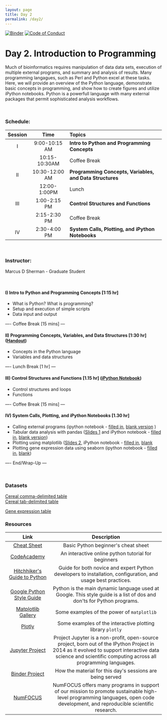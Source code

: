 ```yaml
---
layout: page
title: Day 2
permalink: /day2/
---
```


[![Binder](https://mybinder.org/badge.svg)](https://mybinder.org/v2/gh/betteridiot/biocomp_bootcamp/master?urlpath=lab&filepath=index.ipynb)
[![Code of Conduct](https://img.shields.io/badge/%E2%9D%A4-code%20of%20conduct-blue.svg?style=flat)](https://github.com/betteridiot/biocomp_bootcamp/blob/master/CODE_OF_CONDUCT.md)




# Day 2. Introduction to Programming

Much of bioinformatics requires manipulation of data data sets, execution of multiple external programs, and summary and analysis of results.  Many programming langagues, such as Perl and Python excel at these tasks.  Here, we will provide an overview of the Python language, demonstrate basic concepts in programming, and show how to create figures and utilize iPython notebooks.  Python is a powerfull language with many external packages that permit sophisticated analysis workflows.

<br/>

### Schedule:

| Session | Time           | Topics                   | 
| :-----: |:--------------:| :----------------------- | 
| I       | 9:00-10:15 AM  | **Intro to Python and Programming Concepts** | 
|         | 10:15-10:30AM  | Coffee Break             | 
| II      | 10:30-12:00 AM | **Programming Concepts, Variables, and Data Structures**       | 
|         | 12:00-1:00PM   | Lunch                    | 
| III     | 1:00-2:15 PM   | **Control Structures and Functions**    | 
|         | 2:15-2:30 PM   | Coffee Break             | 
| IV      | 2:30-4:00 PM   | **System Calls, Plotting, and iPython Notebooks**   | 

<br/>

### Instructor:
Marcus D Sherman - Graduate Student

<br/>

#### I)   Intro to Python and Programming Concepts [1:15 hr]
- What is Python?  What is programming?
- Setup and execution of simple scripts
- Data input and output

—- Coffee Break [15 mins] —  

#### II)   Programming Concepts, Variables, and Data Structures [1:30 hr] ([Handout](../class-material/handout_day2-2_python.pdf))
- Concepts in the Python language
- Variables and data structures

—- Lunch Break [1 hr] —  

#### III)   Control Structures and Functions [1.15 hr] ([iPython Notebook](https://github.com/bioboot/web-2015/blob/gh-pages/class-material/bioinf606.ipynb))  

- Control structures and loops
- Functions

—- Coffee Break [15 mins] —  

#### IV)   System Calls, Plotting, and iPython Notebooks [1.30 hr] 
- Calling external programs (ipython notebook - [filled in](https://github.com/bioboot/web-2017/blob/gh-pages/class-material/day2_system_calls_in_ipython.ipynb), [blank version](https://github.com/bioboot/web-2017/blob/gh-pages/class-material/day2_system_calls_in_ipython_blank.ipynb) )
- Tabular data analysis with pandas ([Slides 1](../class-material/day2-python-pandas.pdf) and iPython notebook - [filled in](https://github.com/bioboot/web-2017/blob/gh-pages/class-material/day2_pandas_demo.ipynb), [blank version](https://github.com/bioboot/web-2017/blob/gh-pages/class-material/day2_pandas_demo_blank.ipynb))
- Plotting using matplotlib ([Slides 2](../class-material/day2-visualization.pdf), iPython notebook - [filled in](https://github.com/bioboot/web-2017/blob/gh-pages/class-material/day2_matplotlib_demo.ipynb), [blank](https://github.com/bioboot/web-2017/blob/gh-pages/class-material/day2_matplotlib_demo_blank.ipynb)
- Plotting gene expression data using seaborn  (ipython notebook - [filled in](https://github.com/bioboot/web-2017/blob/gh-pages/class-material/day2_visualization_with_seaborn.ipynb), [blank](https://github.com/bioboot/web-2017/blob/gh-pages/class-material/day2_visualization_with_seaborn_blank.ipynb))

—- End/Wrap-Up —

<br>

### Datasets

[Cereal comma-delimited table](../class-material/cereals.csv)  
[Cereal tab-delimited table](../class-material/cereals.tsv)

[Gene expression table](../class-material/GTEx_Analysis_v6p_RNA-seq_RNA-SeQCv1.1.8_gene_median_rpkm.gct.gz)



### Resources
| Link | Description           |
| :-----: |:--------------:|
|[Cheat Sheet](https://github.com/ehmatthes/pcc/releases/download/v1.0.0/beginners_python_cheat_sheet_pcc.pdf)| Basic Python beginner's cheat sheet|
|[CodeAcademy](https://www.codecademy.com/learn/python)| An interactive online python tutorial for beginners<br/>
|[Hitchhiker's Guide to Python](https://docs.python-guide.org/)| Guide for both novice and expert Python developers to installation, configuration, and usage best practices.|
|[Google Python Style Guide](https://github.com/google/styleguide/blob/gh-pages/pyguide.md)| Python is the main dynamic language used at Google. This style guide is a list of dos and don'ts for Python programs.|
|[Matplotlib Gallery](http://matplotlib.org/gallery.html)| Some examples of the power of `matplotlib`|
|[Plotly](https://plot.ly/python/)| Some examples of the interactive plotting library `plotly`|
|[Jupyter Project](http://jupyter.org/)| Project Jupyter is a non-profit, open-source project, born out of the IPython Project in 2014 as it evolved to support interactive data science and scientific computing across all programming languages.|
|[Binder Project](https://mybinder.org/#)| How the material for this day's sessions are being served
|[NumFOCUS](https://numfocus.org/)| NumFOCUS offers many programs in support of our mission to promote sustainable high-level programming languages, open code development, and reproducible scientific research.|



